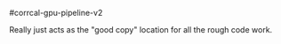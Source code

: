 #corrcal-gpu-pipeline-v2


Really just acts as the "good copy" location for all the rough code work.